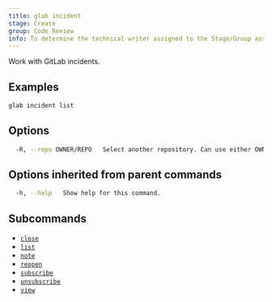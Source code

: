 ```yaml
---
title: glab incident
stage: Create
group: Code Review
info: To determine the technical writer assigned to the Stage/Group associated with this page, see https://about.gitlab.com/handbook/product/ux/technical-writing/#assignments
---
```


<!--
This documentation is auto generated by a script.
Please do not edit this file directly. Run `make gen-docs` instead.
-->

Work with GitLab incidents.

## Examples

```bash title="terminal"
glab incident list
```

## Options

```bash title="terminal"
  -R, --repo OWNER/REPO   Select another repository. Can use either OWNER/REPO or `GROUP/NAMESPACE/REPO` format. Also accepts full URL or Git URL.
```

## Options inherited from parent commands

```bash title="terminal"
  -h, --help   Show help for this command.
```

## Subcommands

- [`close`](/docs/incident/close)
- [`list`](/docs/incident/list)
- [`note`](/docs/incident/note)
- [`reopen`](/docs/incident/reopen)
- [`subscribe`](/docs/incident/subscribe)
- [`unsubscribe`](/docs/incident/unsubscribe)
- [`view`](/docs/incident/view)
